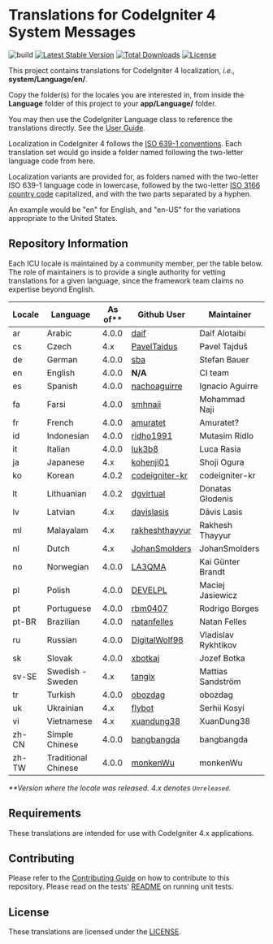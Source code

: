 # Translations for CodeIgniter 4 System Messages

![build](https://github.com/codeigniter4/translations/workflows/build/badge.svg?branch=develop)
[![Latest Stable Version](https://poser.pugx.org/codeigniter4/translations/v)](//packagist.org/packages/codeigniter4/translations)
[![Total Downloads](https://poser.pugx.org/codeigniter4/translations/downloads)](//packagist.org/packages/codeigniter4/translations)
[![License](https://poser.pugx.org/codeigniter4/translations/license)](//packagist.org/packages/codeigniter4/translations)

This project contains translations for CodeIgniter 4 localization, *i.e.,* **system/Language/en/**.

Copy the folder(s) for the locales you are interested in, from inside the **Language** folder of
this project to your **app/Language/** folder.

You may then use the CodeIgniter Language class to reference the translations
directly. See the [User Guide](https://codeigniter4.github.io/CodeIgniter4/outgoing/localization.html).

Localization in CodeIgniter 4 follows the
[ISO 639-1 conventions](https://en.wikipedia.org/wiki/List_of_ISO_639-1_codes). Each translation set
would go inside a folder named following the two-letter language code from here.

Localization variants are provided for, as folders named with the two-letter ISO 639-1 language code in
lowercase, followed by the two-letter [ISO 3166 country code](https://en.wikipedia.org/wiki/ISO_3166-1)
capitalized, and with the two parts separated by a hyphen.

An example would be "en" for English, and "en-US" for the variations appropriate to the United States.

## Repository Information

Each ICU locale is maintained by a community member, per the table below. The role of maintainers is to
provide a single authority for vetting translations for a given language, since the framework team
claims no expertise beyond English.

| Locale | Language             | As of** | Github User          | Maintainer
| ------ | -------------------- | ------- | -------------------- | --------------------
| ar     | Arabic               | 4.0.0   | [daif][ar]           | Daif Alotaibi
| cs     | Czech                | 4.x     | [PavelTajdus][cs]    | Pavel Tajduš
| de     | German               | 4.0.0   | [sba][de]            | Stefan Bauer
| en     | English              | 4.0.0   | **N/A**              | CI team
| es     | Spanish              | 4.0.0   | [nachoaguirre][es]   | Ignacio Aguirre
| fa     | Farsi                | 4.0.0   | [smhnaji][fa]        | Mohammad Naji
| fr     | French               | 4.0.0   | [amuratet][fr]       | Amuratet?
| id     | Indonesian           | 4.0.0   | [ridho1991][id]      | Mutasim Ridlo
| it     | Italian              | 4.0.0   | [luk3b8][it]         | Luca Rasia
| ja     | Japanese             | 4.x     | [kohenji01][ja]      | Shoji Ogura
| ko     | Korean               | 4.0.2   | [codeigniter-kr][kr] | codeigniter-kr
| lt     | Lithuanian           | 4.0.2   | [dgvirtual][lt]      | Donatas Glodenis
| lv     | Latvian              | 4.x     | [davislasis][lv]     | Dāvis Lasis
| ml     | Malayalam            | 4.x     | [rakheshthayyur][ml] | Rakhesh Thayyur
| nl     | Dutch                | 4.x     | [JohanSmolders][nl]  | JohanSmolders
| no     | Norwegian            | 4.0.0   | [LA3QMA][no]         | Kai Günter Brandt
| pl     | Polish               | 4.0.0   | [DEVELPL][pl]        | Maciej Jasiewicz
| pt     | Portuguese           | 4.0.0   | [rbm0407][pt]        | Rodrigo Borges
| pt-BR  | Brazilian            | 4.0.0   | [natanfelles][pt-BR] | Natan Felles
| ru     | Russian              | 4.0.0   | [DigitalWolf98][ru]  | Vladislav Rykhtikov
| sk     | Slovak               | 4.0.0   | [xbotkaj][sk]        | Jozef Botka
| sv-SE  | Swedish - Sweden     | 4.x     | [tangix][sv-SE]      | Mattias Sandström
| tr     | Turkish              | 4.0.0   | [obozdag][tr]        | obozdag
| uk     | Ukrainian            | 4.x     | [flybot][uk]         | Serhii Kosyi
| vi     | Vietnamese           | 4.x     | [xuandung38][vi]     | XuanDung38
| zh-CN  | Simple Chinese       | 4.0.0   | [bangbangda][zh-CN]  | bangbangda
| zh-TW  | Traditional Chinese  | 4.0.0   | [monkenWu][zh-TW]    | monkenWu

_**Version where the locale was released. 4.x denotes `Unreleased`._

[ar]: https://github.com/daif
[cs]: https://github.com/PavelTajdus
[de]: https://github.com/sba
[es]: https://github.com/nachoaguirre
[fa]: https://github.com/smhnaji
[fr]: https://github.com/amuratet
[id]: https://github.com/ridho1991
[it]: https://github.com/luk3b8
[ja]: https://github.com/kohenji01
[kr]: https://github.com/codeigniter-kr
[lt]: https://github.com/dgvirtual
[lv]: https://github.com/davislasis
[ml]: https://github.com/rakheshthayyur
[nl]: https://github.com/JohanSmolders
[no]: https://github.com/LA3QMA
[pl]: https://github.com/DEVELPL
[pt]: https://github.com/rbm0407
[pt-BR]: https://github.com/natanfelles
[ru]: https://github.com/DigitalWolf98
[sk]: https://github.com/xbotkaj
[sv-SE]: https://github.com/tangix
[tr]: https://github.com/obozdag
[uk]: https://github.com/flybot
[vi]: https://github.com/xuandung38
[zh-CN]: https://github.com/bangbangda
[zh-TW]: https://github.com/monkenWu

## Requirements

These translations are intended for use with CodeIgniter 4.x applications.

## Contributing

Please refer to the [Contributing Guide](CONTRIBUTING.md) on how to contribute to this repository. Please
read on the tests' [README](tests/README.md) on running unit tests.

## License

These translations are licensed under the [LICENSE](LICENSE).
